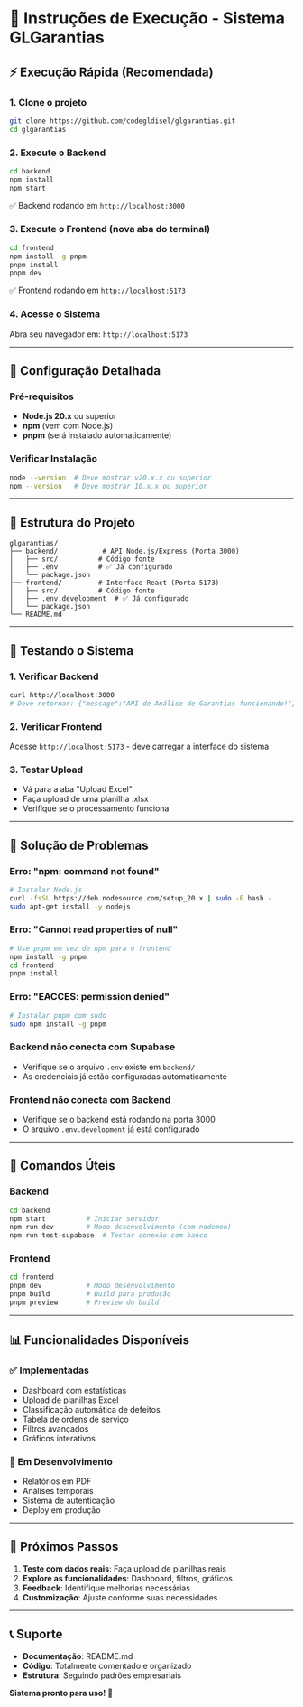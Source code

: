 # 🚀 Instruções de Execução - Sistema GLGarantias

## ⚡ Execução Rápida (Recomendada)

### 1. Clone o projeto
```bash
git clone https://github.com/codegldisel/glgarantias.git
cd glgarantias
```

### 2. Execute o Backend
```bash
cd backend
npm install
npm start
```
✅ Backend rodando em `http://localhost:3000`

### 3. Execute o Frontend (nova aba do terminal)
```bash
cd frontend
npm install -g pnpm
pnpm install
pnpm dev
```
✅ Frontend rodando em `http://localhost:5173`

### 4. Acesse o Sistema
Abra seu navegador em: `http://localhost:5173`

---

## 🔧 Configuração Detalhada

### Pré-requisitos
- **Node.js 20.x** ou superior
- **npm** (vem com Node.js)
- **pnpm** (será instalado automaticamente)

### Verificar Instalação
```bash
node --version  # Deve mostrar v20.x.x ou superior
npm --version   # Deve mostrar 10.x.x ou superior
```

---

## 📁 Estrutura do Projeto

```
glgarantias/
├── backend/           # API Node.js/Express (Porta 3000)
│   ├── src/          # Código fonte
│   ├── .env          # ✅ Já configurado
│   └── package.json
├── frontend/         # Interface React (Porta 5173)
│   ├── src/          # Código fonte
│   ├── .env.development  # ✅ Já configurado
│   └── package.json
└── README.md
```

---

## 🎯 Testando o Sistema

### 1. Verificar Backend
```bash
curl http://localhost:3000
# Deve retornar: {"message":"API de Análise de Garantias funcionando!"}
```

### 2. Verificar Frontend
Acesse `http://localhost:5173` - deve carregar a interface do sistema

### 3. Testar Upload
- Vá para a aba "Upload Excel"
- Faça upload de uma planilha .xlsx
- Verifique se o processamento funciona

---

## 🐛 Solução de Problemas

### Erro: "npm: command not found"
```bash
# Instalar Node.js
curl -fsSL https://deb.nodesource.com/setup_20.x | sudo -E bash -
sudo apt-get install -y nodejs
```

### Erro: "Cannot read properties of null"
```bash
# Use pnpm em vez de npm para o frontend
npm install -g pnpm
cd frontend
pnpm install
```

### Erro: "EACCES: permission denied"
```bash
# Instalar pnpm com sudo
sudo npm install -g pnpm
```

### Backend não conecta com Supabase
- Verifique se o arquivo `.env` existe em `backend/`
- As credenciais já estão configuradas automaticamente

### Frontend não conecta com Backend
- Verifique se o backend está rodando na porta 3000
- O arquivo `.env.development` já está configurado

---

## 🔄 Comandos Úteis

### Backend
```bash
cd backend
npm start          # Iniciar servidor
npm run dev        # Modo desenvolvimento (com nodemon)
npm run test-supabase  # Testar conexão com banco
```

### Frontend
```bash
cd frontend
pnpm dev           # Modo desenvolvimento
pnpm build         # Build para produção
pnpm preview       # Preview do build
```

---

## 📊 Funcionalidades Disponíveis

### ✅ Implementadas
- Dashboard com estatísticas
- Upload de planilhas Excel
- Classificação automática de defeitos
- Tabela de ordens de serviço
- Filtros avançados
- Gráficos interativos

### 🔄 Em Desenvolvimento
- Relatórios em PDF
- Análises temporais
- Sistema de autenticação
- Deploy em produção

---

## 🎯 Próximos Passos

1. **Teste com dados reais**: Faça upload de planilhas reais
2. **Explore as funcionalidades**: Dashboard, filtros, gráficos
3. **Feedback**: Identifique melhorias necessárias
4. **Customização**: Ajuste conforme suas necessidades

---

## 📞 Suporte

- **Documentação**: README.md
- **Código**: Totalmente comentado e organizado
- **Estrutura**: Seguindo padrões empresariais

**Sistema pronto para uso! 🚀**

